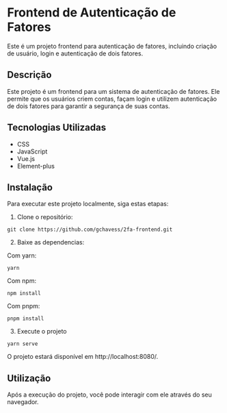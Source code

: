 # Frontend de Autenticação de Fatores

Este é um projeto frontend para autenticação de fatores, incluindo criação de usuário, login e autenticação de dois fatores.

## Descrição

Este projeto é um frontend para um sistema de autenticação de fatores. Ele permite que os usuários criem contas, façam login e utilizem autenticação de dois fatores para garantir a segurança de suas contas.

## Tecnologias Utilizadas

- CSS
- JavaScript
- Vue.js
- Element-plus

## Instalação

Para executar este projeto localmente, siga estas etapas:

1. Clone o repositório:

```
git clone https://github.com/gchavess/2fa-frontend.git
```

2. Baixe as dependencias:

Com yarn:
```
yarn
```
Com npm:
```
npm install
```
Com pnpm:
```
pnpm install
```

3. Execute o projeto

```
yarn serve
```
O projeto estará disponível em http://localhost:8080/.

## Utilização
Após a execução do projeto, você pode interagir com ele através do seu navegador.

